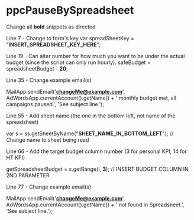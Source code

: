 # ppcPauseBySpreadsheet

Change all **bold** snippets as directed

Line 7 - Change to form's key
var spreadSheetKey = "**INSERT_SPREADSHEET_KEY_HERE**";

Line 19 - Can alter number for how much you want to be under the actual budget (since the script can only run hourly).
safeBudget = spreadsheetBudget - **20**;

Line 35 - Change example email(s)

MailApp.sendEmail('**changeMe@example.com**', AdWordsApp.currentAccount().getName() + ' monthly budget met, all campaigns paused.', 'See subject line.');

Line 55 - Add sheet name (the one in the bottom left, not name of the spreadsheet)

var s = ss.getSheetByName("**SHEET_NAME_IN_BOTTOM_LEFT**");  // Change name to sheet being read

Line 66 - Add the target budget column number (3 for personal KPI, 14 for HT KPI)

getSpreadsheetBudget = s.getRange(i, **3**); // INSERT BUDGET COLUMN IN 2ND PARAMETER

Line 77 - Change example email(s)

MailApp.sendEmail('**changeMe@example.com**', AdWordsApp.currentAccount().getName() + ' not found in Spreadsheet.', 'See subject line.');

